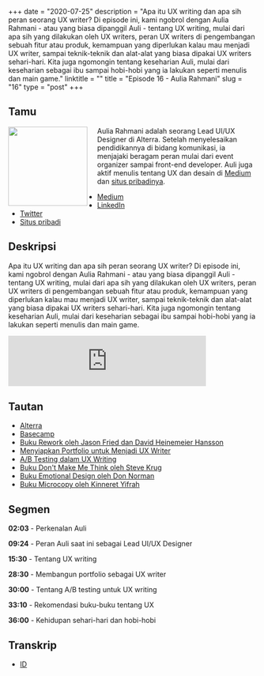 +++
date = "2020-07-25"
description = "Apa itu UX writing dan apa sih peran seorang UX writer? Di episode ini, kami ngobrol dengan Aulia Rahmani - atau yang biasa dipanggil Auli - tentang UX writing, mulai dari apa sih yang dilakukan oleh UX writers, peran UX writers di pengembangan sebuah fitur atau produk, kemampuan yang diperlukan kalau mau menjadi UX writer, sampai teknik-teknik dan alat-alat yang biasa dipakai UX writers sehari-hari. Kita juga ngomongin tentang keseharian Auli, mulai dari keseharian sebagai ibu sampai hobi-hobi yang ia lakukan seperti menulis dan main game."
linktitle = ""
title = "Episode 16 - Aulia Rahmani"
slug = "16"
type = "post"
+++

## Tamu

<img style="float: left; width: 160px; margin-right: 20px;" src="/img/ep16.jpg">

Aulia Rahmani adalah seorang Lead UI/UX Designer di Alterra. Setelah menyelesaikan pendidikannya di bidang komunikasi, ia menjajaki beragam peran mulai dari event organizer sampai front-end developer. Auli juga aktif menulis tentang UX dan desain di [Medium](https://medium.com/@aulley) dan [situs pribadinya](https://aulley.com/).

- [Medium](https://medium.com/@aulley)
- [LinkedIn](https://www.linkedin.com/in/auliarahmani/)
- [Twitter](http://twitter.com/aulley)
- [Situs pribadi](https://aulley.com/)

## Deskripsi

Apa itu UX writing dan apa sih peran seorang UX writer? Di episode ini, kami ngobrol dengan Aulia Rahmani - atau yang biasa dipanggil Auli - tentang UX writing, mulai dari apa sih yang dilakukan oleh UX writers, peran UX writers di pengembangan sebuah fitur atau produk, kemampuan yang diperlukan kalau mau menjadi UX writer, sampai teknik-teknik dan alat-alat yang biasa dipakai UX writers sehari-hari. Kita juga ngomongin tentang keseharian Auli, mulai dari keseharian sebagai ibu sampai hobi-hobi yang ia lakukan seperti menulis dan main game.

<iframe src="https://anchor.fm/kartini-teknologi/embed/episodes/Episode-16---Ngobrolin-peran-UX-Writer-bareng-Aulia-Rahmani-eh7ioe" height="102px" width="400px" frameborder="0" scrolling="no"></iframe>

## Tautan

- [Alterra](https://alterra.id)
- [Basecamp](https://basecamp.com/)
- [Buku Rework oleh Jason Fried dan David Heinemeier Hansson](https://www.goodreads.com/book/show/6732019-rework)
- [Menyiapkan Portfolio untuk Menjadi UX Writer](https://medium.com/@aulley/menyiapkan-portfolio-untuk-menjadi-ux-writer-uxwriter101-pt-2-c50db6bd4f4a)
- [A/B Testing dalam UX Writing](https://medium.com/@aulley/a-b-testing-dalam-ux-writing-uxwriter101-pt-3-74973bffaabd?source=---------2------------------)
- [Buku Don't Make Me Think oleh Steve Krug](https://www.goodreads.com/book/show/18197267-don-t-make-me-think-revisited)
- [Buku Emotional Design oleh Don Norman](https://www.goodreads.com/book/show/841.Emotional_Design)
- [Buku Microcopy oleh Kinneret Yifrah](https://www.goodreads.com/book/show/34847317-microcopy)

## Segmen

**02:03** - Perkenalan Auli

**09:24** - Peran Auli saat ini sebagai Lead UI/UX Designer

**15:30** - Tentang UX writing

**28:30** - Membangun portfolio sebagai UX writer

**30:00** - Tentang A/B testing untuk UX writing

**33:10** - Rekomendasi buku-buku tentang UX

**36:00** - Kehidupan sehari-hari dan hobi-hobi

## Transkrip

- [ID](transcript)
